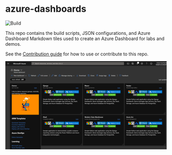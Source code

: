 # azure-dashboards
![Build](https://github.com/ralacher/azure-dashboards/workflows/Build/badge.svg)

This repo contains the build scripts, JSON configurations, and Azure Dashboard Markdown tiles used to create an Azure Dashboard for labs and demos.

See the [Contribution guide](CONTRIBUTING.md) for how to use or contribute to this repo.

![Dashboard](images/dashboard.png)
